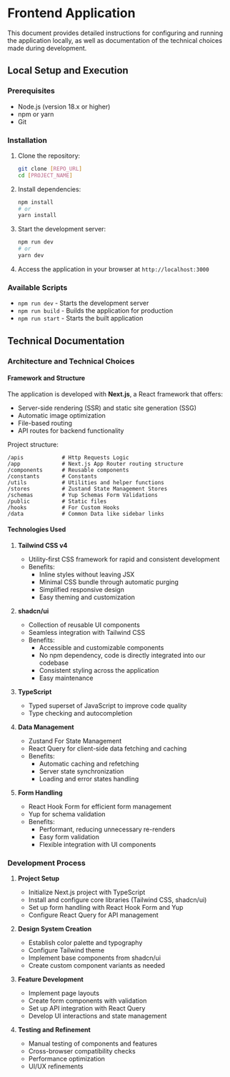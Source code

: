 # Frontend Application

This document provides detailed instructions for configuring and running the application locally, as well as documentation of the technical choices made during development.

## Local Setup and Execution

### Prerequisites

- Node.js (version 18.x or higher)
- npm or yarn
- Git

### Installation

1. Clone the repository:
   ```bash
   git clone [REPO_URL]
   cd [PROJECT_NAME]
   ```

2. Install dependencies:
   ```bash
   npm install
   # or
   yarn install
   ```

3. Start the development server:
   ```bash
   npm run dev
   # or
   yarn dev
   ```

4. Access the application in your browser at `http://localhost:3000`

### Available Scripts

- `npm run dev` - Starts the development server
- `npm run build` - Builds the application for production
- `npm run start` - Starts the built application

## Technical Documentation

### Architecture and Technical Choices

#### Framework and Structure

The application is developed with **Next.js**, a React framework that offers:
- Server-side rendering (SSR) and static site generation (SSG)
- Automatic image optimization
- File-based routing
- API routes for backend functionality

Project structure:
```
/apis            # Http Requests Logic
/app             # Next.js App Router routing structure
/components      # Reusable components
/constants       # Constants
/utils           # Utilities and helper functions
/stores          # Zustand State Management Stores
/schemas         # Yup Schemas Form Validations
/public          # Static files
/hooks           # For Custom Hooks
/data            # Common Data like sidebar links
```

#### Technologies Used

1. **Tailwind CSS v4**
   - Utility-first CSS framework for rapid and consistent development
   - Benefits:
     - Inline styles without leaving JSX
     - Minimal CSS bundle through automatic purging
     - Simplified responsive design
     - Easy theming and customization

2. **shadcn/ui**
   - Collection of reusable UI components
   - Seamless integration with Tailwind CSS
   - Benefits:
     - Accessible and customizable components
     - No npm dependency, code is directly integrated into our codebase
     - Consistent styling across the application
     - Easy maintenance

3. **TypeScript**
   - Typed superset of JavaScript to improve code quality
   - Type checking and autocompletion

4. **Data Management**
   - Zustand For State Management
   - React Query for client-side data fetching and caching
   - Benefits:
     - Automatic caching and refetching
     - Server state synchronization
     - Loading and error states handling

6. **Form Handling**
   - React Hook Form for efficient form management
   - Yup for schema validation
   - Benefits:
     - Performant, reducing unnecessary re-renders
     - Easy form validation
     - Flexible integration with UI components

### Development Process

1. **Project Setup**
   - Initialize Next.js project with TypeScript
   - Install and configure core libraries (Tailwind CSS, shadcn/ui)
   - Set up form handling with React Hook Form and Yup
   - Configure React Query for API management

2. **Design System Creation**
   - Establish color palette and typography
   - Configure Tailwind theme
   - Implement base components from shadcn/ui
   - Create custom component variants as needed

3. **Feature Development**
   - Implement page layouts
   - Create form components with validation
   - Set up API integration with React Query
   - Develop UI interactions and state management

4. **Testing and Refinement**
   - Manual testing of components and features
   - Cross-browser compatibility checks
   - Performance optimization
   - UI/UX refinements
